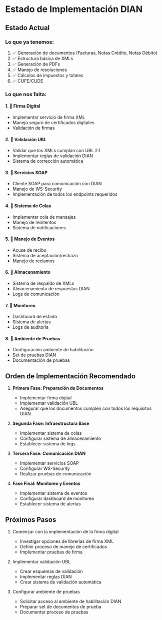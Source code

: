 # Estado de Implementación DIAN

## Estado Actual

### Lo que ya tenemos:
1. ✅ Generación de documentos (Facturas, Notas Crédito, Notas Débito)
2. ✅ Estructura básica de XMLs
3. ✅ Generación de PDFs
4. ✅ Manejo de resoluciones
5. ✅ Cálculos de impuestos y totales
6. ✅ CUFE/CUDE

### Lo que nos falta:

#### 1. 🔴 Firma Digital
- Implementar servicio de firma XML
- Manejo seguro de certificados digitales
- Validación de firmas

#### 2. 🔴 Validación UBL
- Validar que los XMLs cumplan con UBL 2.1
- Implementar reglas de validación DIAN
- Sistema de corrección automática

#### 3. 🔴 Servicios SOAP
- Cliente SOAP para comunicación con DIAN
- Manejo de WS-Security
- Implementación de todos los endpoints requeridos

#### 4. 🔴 Sistema de Colas
- Implementar cola de mensajes
- Manejo de reintentos
- Sistema de notificaciones

#### 5. 🔴 Manejo de Eventos
- Acuse de recibo
- Sistema de aceptación/rechazo
- Manejo de reclamos

#### 6. 🔴 Almacenamiento
- Sistema de respaldo de XMLs
- Almacenamiento de respuestas DIAN
- Logs de comunicación

#### 7. 🔴 Monitoreo
- Dashboard de estado
- Sistema de alertas
- Logs de auditoría

#### 8. 🔴 Ambiente de Pruebas
- Configuración ambiente de habilitación
- Set de pruebas DIAN
- Documentación de pruebas

## Orden de Implementación Recomendado

1. **Primera Fase: Preparación de Documentos**
   - Implementar firma digital
   - Implementar validación UBL
   - Asegurar que los documentos cumplen con todos los requisitos DIAN

2. **Segunda Fase: Infraestructura Base**
   - Implementar sistema de colas
   - Configurar sistema de almacenamiento
   - Establecer sistema de logs

3. **Tercera Fase: Comunicación DIAN**
   - Implementar servicios SOAP
   - Configurar WS-Security
   - Realizar pruebas de comunicación

4. **Fase Final: Monitoreo y Eventos**
   - Implementar sistema de eventos
   - Configurar dashboard de monitoreo
   - Establecer sistema de alertas

## Próximos Pasos

1. Comenzar con la implementación de la firma digital
   - Investigar opciones de librerías de firma XML
   - Definir proceso de manejo de certificados
   - Implementar pruebas de firma

2. Implementar validación UBL
   - Crear esquemas de validación
   - Implementar reglas DIAN
   - Crear sistema de validación automática

3. Configurar ambiente de pruebas
   - Solicitar acceso al ambiente de habilitación DIAN
   - Preparar set de documentos de prueba
   - Documentar proceso de pruebas
